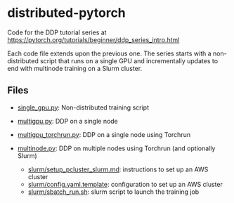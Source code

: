 # distributed-pytorch

Code for the DDP tutorial series at https://pytorch.org/tutorials/beginner/ddp_series_intro.html

Each code file extends upon the previous one. The series starts with a non-distributed script that runs on a single GPU and incrementally updates to end with multinode training on a Slurm cluster.

## Files
* [single_gpu.py](single_gpu.py): Non-distributed training script

* [multigpu.py](multigpu.py): DDP on a single node

* [multigpu_torchrun.py](multigpu_torchrun.py): DDP on a single node using Torchrun

* [multinode.py](multinode.py): DDP on multiple nodes using Torchrun (and optionally Slurm)
    * [slurm/setup_pcluster_slurm.md](slurm/setup_pcluster_slurm.md): instructions to set up an AWS cluster
    * [slurm/config.yaml.template](slurm/config.yaml.template): configuration to set up an AWS cluster
    * [slurm/sbatch_run.sh](slurm/sbatch_run.sh): slurm script to launch the training job




